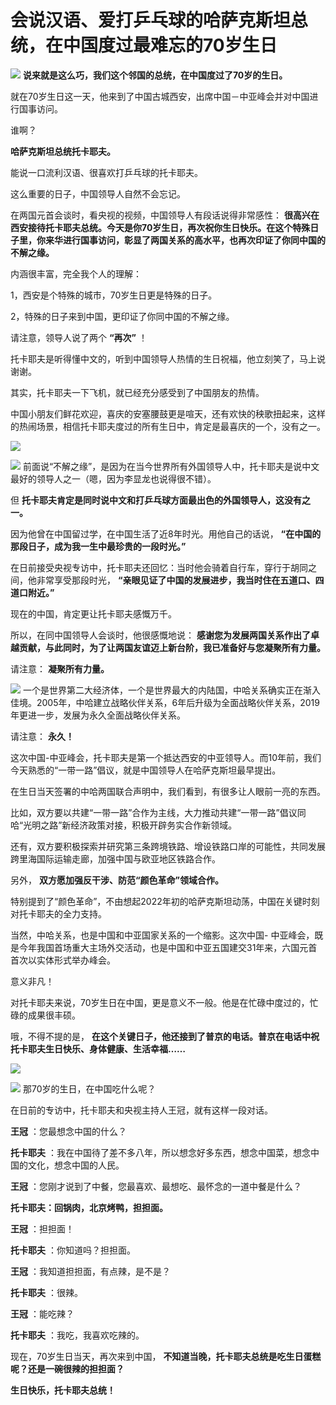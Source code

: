 # 会说汉语、爱打乒乓球的哈萨克斯坦总统，在中国度过最难忘的70岁生日

![](https://inews.gtimg.com/news_bt/OC8K_hJ-b1hvNexdEJkDmeRWoME-y7q6vh8YAN_aAzIhEAA/1000)
**说来就是这么巧，我们这个邻国的总统，在中国度过了70岁的生日。**

就在70岁生日这一天，他来到了中国古城西安，出席中国－中亚峰会并对中国进行国事访问。

谁啊？

**哈萨克斯坦总统托卡耶夫。**

能说一口流利汉语、很喜欢打乒乓球的托卡耶夫。

这么重要的日子，中国领导人自然不会忘记。

在两国元首会谈时，看央视的视频，中国领导人有段话说得非常感性：
**很高兴在西安接待托卡耶夫总统。今天是你70岁生日，再次祝你生日快乐。在这个特殊日子里，你来华进行国事访问，彰显了两国关系的高水平，也再次印证了你同中国的不解之缘。**

内涵很丰富，完全我个人的理解：

1，西安是个特殊的城市，70岁生日更是特殊的日子。

2，特殊的日子来到中国，更印证了你同中国的不解之缘。

请注意，领导人说了两个 **“再次”** ！

托卡耶夫是听得懂中文的，听到中国领导人热情的生日祝福，他立刻笑了，马上说谢谢。

其实，托卡耶夫一下飞机，就已经充分感受到了中国朋友的热情。

中国小朋友们鲜花欢迎，喜庆的安塞腰鼓更是喧天，还有欢快的秧歌扭起来，这样的热闹场景，相信托卡耶夫度过的所有生日中，肯定是最喜庆的一个，没有之一。

![](https://inews.gtimg.com/news_bt/OybM1VxrjHdXdTNduoLU2mx_sIII9kfQ7zAiKhtey7EwkAA/1000)

![](https://inews.gtimg.com/news_bt/O0UbwCqLSgOJxHnRn1RojTUz603l7NxwZn25T-h1ibST8AA/1000)
前面说“不解之缘”，是因为在当今世界所有外国领导人中，托卡耶夫是说中文最好的领导人之一（嗯，因为李显龙也说得很不错）。

但 **托卡耶夫肯定是同时说中文和打乒乓球方面最出色的外国领导人，这没有之一。**

因为他曾在中国留过学，在中国生活了近8年时光。用他自己的话说， **“在中国的那段日子，成为我一生中最珍贵的一段时光。”**

在日前接受央视专访中，托卡耶夫还回忆：当时他会骑着自行车，穿行于胡同之间，他非常享受那段时光，
**“亲眼见证了中国的发展进步，我当时住在五道口、四道口附近。”**

现在的中国，肯定更让托卡耶夫感慨万千。

所以，在同中国领导人会谈时，他很感慨地说： **感谢您为发展两国关系作出了卓越贡献，与此同时，为了让两国友谊迈上新台阶，我已准备好与您凝聚所有力量。**

请注意： **凝聚所有力量。**

![](https://inews.gtimg.com/news_bt/OXRwWQ69Z7Nnc3e2PknO3RAQ0k2MvcobIPHzk7VGGO_DAAA/1000)
一个是世界第二大经济体，一个是世界最大的内陆国，中哈关系确实正在渐入佳境。2005年，中哈建立战略伙伴关系，6年后升级为全面战略伙伴关系，2019年更进一步，发展为永久全面战略伙伴关系。

请注意： **永久！**

这次中国-中亚峰会，托卡耶夫是第一个抵达西安的中亚领导人。而10年前，我们今天熟悉的“一带一路”倡议，就是中国领导人在哈萨克斯坦最早提出。

在生日当天签署的中哈两国联合声明中，我们看到，有很多让人眼前一亮的东西。

比如，双方要以共建“一带一路”合作为主线，大力推动共建“一带一路”倡议同哈“光明之路”新经济政策对接，积极开辟务实合作新领域。

还有，双方要积极探索并研究第三条跨境铁路、增设铁路口岸的可能性，共同发展跨里海国际运输走廊，加强中国与欧亚地区铁路合作。

另外， **双方愿加强反干涉、防范“颜色革命”领域合作。**

特别提到了“颜色革命”，不由想起2022年初的哈萨克斯坦动荡，中国在关键时刻对托卡耶夫的全力支持。

当然，中哈关系，也是中国和中亚国家关系的一个缩影。这次中国-
中亚峰会，既是今年我国首场重大主场外交活动，也是中国和中亚五国建交31年来，六国元首首次以实体形式举办峰会。

意义非凡！

对托卡耶夫来说，70岁生日在中国，更是意义不一般。他是在忙碌中度过的，忙碌的成果很丰硕。

哦，不得不提的是， **在这个关键日子，他还接到了普京的电话。普京在电话中祝托卡耶夫生日快乐、身体健康、生活幸福……**

![](https://inews.gtimg.com/news_bt/OECrEC80_vIxOkTzYzLzxfZR6WyerKHp9lU_SMzqc_UgEAA/1000)

![](https://inews.gtimg.com/news_bt/G0ny24dX5KNEttp3JWwALY8mcIWLjSZG8OaTm5YAvBMAAAA/0)
那70岁的生日，在中国吃什么呢？

在日前的专访中，托卡耶夫和央视主持人王冠，就有这样一段对话。

**王冠** ：您最想念中国的什么？

**托卡耶夫** ：我在中国待了差不多八年，所以想念好多东西，想念中国菜，想念中国的文化，想念中国的人民。

**王冠** ：您刚才说到了中餐，您最喜欢、最想吃、最怀念的一道中餐是什么？

**托卡耶夫：回锅肉，北京烤鸭，担担面。**

**王冠** ：担担面！

**托卡耶夫** ：你知道吗？担担面。

**王冠** ：我知道担担面，有点辣，是不是？

**托卡耶夫** ：很辣。

**王冠** ：能吃辣？

**托卡耶夫** ：我吃，我喜欢吃辣的。

现在，70岁生日当天，再次来到中国， **不知道当晚，托卡耶夫总统是吃生日蛋糕呢？还是一碗很辣的担担面？**

**生日快乐，托卡耶夫总统！**

